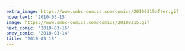 ```yaml
---
extra_image: https://www.smbc-comics.com/comics/20100315after.gif
hovertext: '2010-03-15'
image: https://www.smbc-comics.com/comics/20100315.gif
next_comic: '2010-03-16'
prev_comic: '2010-03-14'
title: '2010-03-15'
---
```



